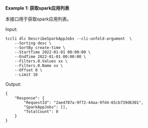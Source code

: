 **Example 1: 获取spark应用列表**

本接口用于获取spark应用列表。

Input: 

```
tccli dlc DescribeSparkAppJobs --cli-unfold-argument  \
    --Sorting desc \
    --SortBy create-time \
    --StartTime 2022-01-01 00:00:00 \
    --EndTime 2022-01-01 00:00:00 \
    --Filters.0.Values xx \
    --Filters.0.Name xx \
    --Offset 0 \
    --Limit 10
```

Output: 
```
{
    "Response": {
        "RequestId": "2ae4707a-9f72-44aa-9fd4-65cb739d6301",
        "SparkAppJobs": [],
        "TotalCount": 0
    }
}
```

